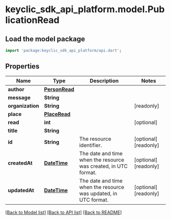 # keyclic_sdk_api_platform.model.PublicationRead

## Load the model package
```dart
import 'package:keyclic_sdk_api_platform/api.dart';
```

## Properties
Name | Type | Description | Notes
------------ | ------------- | ------------- | -------------
**author** | [**PersonRead**](PersonRead.md) |  | 
**message** | **String** |  | 
**organization** | **String** |  | [readonly] 
**place** | [**PlaceRead**](PlaceRead.md) |  | 
**read** | **int** |  | [optional] 
**title** | **String** |  | 
**id** | **String** | The resource identifier. | [optional] [readonly] 
**createdAt** | [**DateTime**](DateTime.md) | The date and time when the resource was created, in UTC format. | [optional] [readonly] 
**updatedAt** | [**DateTime**](DateTime.md) | The date and time when the resource was updated, in UTC format. | [optional] [readonly] 

[[Back to Model list]](../README.md#documentation-for-models) [[Back to API list]](../README.md#documentation-for-api-endpoints) [[Back to README]](../README.md)


